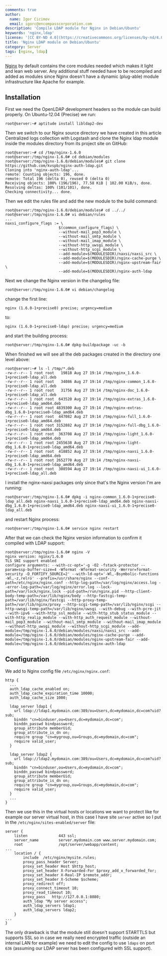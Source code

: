 ```yaml
---
comments: true
author:
  name: Igor Cicimov
  email: igorc@encompasscorporation.com
description: 'Compile LDAP module for Nginx in Debian/Ubuntu'
keywords: 'nginx,ldap'
license: '[CC BY-ND 4.0](https://creativecommons.org/licenses/by-nd/4.0)'
title: 'Nginx LDAP module on Debian/Ubuntu'
category: Server
tags: [nginx, ldap]
---
```


[Nginx](www.nginx.com) by default contains the core modules needed which makes it light and lean web server. Any additional stuff needed have to be recompiled and added as modules since Nginx doesn't have a dynamic (plug-able) module infrastructure like Apache for example.

## Installation

First we need the OpenLDAP development headers so the module can build properly. On Ubuntu-12.04 (Precise) we run:

```
root@server:~# aptitude install libldap2-dev
```

Then we switch to our Nginx source directory we have created in this article Centralized logs collection with Logstash and clone the Nginx ldap module inside the modules directory from its project site on GitHub:

```
root@server:~# cd /tmp/nginx-1.6.0
root@server:/tmp/nginx-1.6.0# cd debian/modules
root@server:/tmp/nginx-1.6.0/debian/modules# git clone https://github.com/kvspb/nginx-auth-ldap.git
Cloning into 'nginx-auth-ldap'...
remote: Counting objects: 196, done.
remote: Total 196 (delta 0), reused 0 (delta 0)
Receiving objects: 100% (196/196), 77.58 KiB | 102.00 KiB/s, done.
Resolving deltas: 100% (101/101), done.
Checking connectivity... done.
```

Then we edit the rules file and add the new module to the build command:


```
root@server:/tmp/nginx-1.6.0/debian/modules# cd ../../
root@server:/tmp/nginx-1.6.0# vi debian/rules
...
naxsi_configure_flags := \
                        $(common_configure_flags) \
                        --without-mail_pop3_module \
                        --without-mail_smtp_module \
                        --without-mail_imap_module \
                        --without-http_uwsgi_module \
                        --without-http_scgi_module \
                        --add-module=$(MODULESDIR)/naxsi/naxsi_src \
                        --add-module=$(MODULESDIR)/nginx-cache-purge \
                        --add-module=$(MODULESDIR)/nginx-upstream-fair \
                        --add-module=$(MODULESDIR)/nginx-auth-ldap
```

Next we change the Nginx version in the changelog file:

```
root@server:/tmp/nginx-1.6.0# vi debian/changelog
```

change the first line:

```
nginx (1.6.0-1+precise0) precise; urgency=medium
```

to:

```
nginx (1.6.0-1+precise0-ldap) precise; urgency=medium
```

and start the building process:

```
root@server:/tmp/nginx-1.6.0# dpkg-buildpackage -uc -b
```

When finished we will see all the deb packages created in the directory one level above:

```
root@server:~# ls -l /tmp/*.deb
-rw-r--r-- 1 root root   19818 Aug 27 19:14 /tmp/nginx_1.6.0-1+precise0-ldap_all.deb
-rw-r--r-- 1 root root   34086 Aug 27 19:14 /tmp/nginx-common_1.6.0-1+precise0-ldap_all.deb
-rw-r--r-- 1 root root   31756 Aug 27 19:14 /tmp/nginx-doc_1.6.0-1+precise0-ldap_all.deb
-rw-r--r-- 1 root root  643520 Aug 27 19:14 /tmp/nginx-extras_1.6.0-1+precise0-ldap_amd64.deb
-rw-r--r-- 1 root root 4839300 Aug 27 19:14 /tmp/nginx-extras-dbg_1.6.0-1+precise0-ldap_amd64.deb
-rw-r--r-- 1 root root  447082 Aug 27 19:14 /tmp/nginx-full_1.6.0-1+precise0-ldap_amd64.deb
-rw-r--r-- 1 root root 3152882 Aug 27 19:14 /tmp/nginx-full-dbg_1.6.0-1+precise0-ldap_amd64.deb
-rw-r--r-- 1 root root  363708 Aug 27 19:14 /tmp/nginx-light_1.6.0-1+precise0-ldap_amd64.deb
-rw-r--r-- 1 root root 2455638 Aug 27 19:14 /tmp/nginx-light-dbg_1.6.0-1+precise0-ldap_amd64.deb
-rw-r--r-- 1 root root  418852 Aug 27 19:14 /tmp/nginx-naxsi_1.6.0-1+precise0-ldap_amd64.deb
-rw-r--r-- 1 root root 2652770 Aug 27 19:14 /tmp/nginx-naxsi-dbg_1.6.0-1+precise0-ldap_amd64.deb
-rw-r--r-- 1 root root  308594 Aug 27 19:14 /tmp/nginx-naxsi-ui_1.6.0-1+precise0-ldap_all.deb
```

I install the nginx-naxsi packages only since that's the Nginx version I'm are running:

```
root@server:/tmp/nginx-1.6.0# dpkg -i nginx-common_1.6.0-1+precise0-ldap_all.deb nginx-naxsi_1.6.0-1+precise0-ldap_amd64.deb nginx-naxsi-dbg_1.6.0-1+precise0-ldap_amd64.deb nginx-naxsi-ui_1.6.0-1+precise0-ldap_all.deb
```

and restart Nginx process:

```
root@server:/tmp/nginx-1.6.0# service nginx restart
```

After that we can check the Nginx version information to confirm it compiled with LDAP support:

```
root@server:/tmp/nginx-1.6.0# nginx -V
nginx version: nginx/1.6.0
TLS SNI support enabled
configure arguments: --with-cc-opt='-g -O2 -fstack-protector --param=ssp-buffer-size=4 -Wformat -Wformat-security -Werror=format-security -D_FORTIFY_SOURCE=2' --with-ld-opt='-Wl,-Bsymbolic-functions -Wl,-z,relro' --prefix=/usr/share/nginx --conf-path=/etc/nginx/nginx.conf --http-log-path=/var/log/nginx/access.log --error-log-path=/var/log/nginx/error.log --lock-path=/var/lock/nginx.lock --pid-path=/run/nginx.pid --http-client-body-temp-path=/var/lib/nginx/body --http-fastcgi-temp-path=/var/lib/nginx/fastcgi --http-proxy-temp-path=/var/lib/nginx/proxy --http-scgi-temp-path=/var/lib/nginx/scgi --http-uwsgi-temp-path=/var/lib/nginx/uwsgi --with-debug --with-pcre-jit --with-ipv6 --with-http_ssl_module --with-http_stub_status_module --with-http_realip_module --with-http_auth_request_module --without-mail_pop3_module --without-mail_smtp_module --without-mail_imap_module --without-http_uwsgi_module --without-http_scgi_module --add-module=/tmp/nginx-1.6.0/debian/modules/naxsi/naxsi_src --add-module=/tmp/nginx-1.6.0/debian/modules/nginx-cache-purge --add-module=/tmp/nginx-1.6.0/debian/modules/nginx-upstream-fair --add-module=/tmp/nginx-1.6.0/debian/modules/nginx-auth-ldap
```

## Configuration

We add to Nginx config file `/etc/nginx/nginx.conf`:

```
http {
  ...
  auth_ldap_cache_enabled on;
  auth_ldap_cache_expiration_time 10000;
  auth_ldap_cache_size 1000;
 
  ldap_server ldap1 {
    url ldap://ldap1.mydomain.com:389/ou=Users,dc=mydomain,dc=com?uid?sub;
    binddn "cn=binduser,ou=Users,dc=mydomain,dc=com";
    binddn_passwd bindpassword;
    group_attribute memberUid;
    group_attribute_is_dn on;
    require group "cn=mygroup,ou=Groups,dc=mydomain,dc=com";
    require valid_user;
  }
 
  ldap_server ldap2 {
    url ldap://ldap2.mydomain.com:389/ou=Users,dc=mydomain,dc=com?uid?sub;
    binddn "cn=binduser,ou=Users,dc=mydomain,dc=com";
    binddn_passwd bindpassword;
    group_attribute memberUid;
    group_attribute_is_dn on;
    require group "cn=mygroup,ou=Groups,dc=mydomain,dc=com";
    require valid_user;
  }
  ...
}
```

Then we use this in the virtual hosts or locations we want to protect like for example our server virtual host, in this case I have site `server` active so I put in the `/etc/nginx/sites-enabled/server` file:

```
server {
    listen              443 ssl;
    server_name         server.mydomain.com www.server.mydomain.com;
    root                /opt/server/webapp/content;
...   
    location / {
        include  /etc/nginx/mysite.rules;
        proxy_pass_header Server;
        proxy_set_header Host $http_host;
        proxy_set_header X-Forwarded-For $proxy_add_x_forwarded_for;
        proxy_set_header X-Real-IP $remote_addr;
        proxy_set_header X-Scheme $scheme;
        proxy_redirect off;
        proxy_connect_timeout 10;
        proxy_read_timeout 10;
        proxy_pass   http://127.0.0.1:8080;
        auth_ldap "My server access";
        auth_ldap_servers ldap1;
        auth_ldap_servers ldap2;
    }
...
}
```

The only drawback is that the module still doesn't support STARTTLS but supports SSL so in case we really need encrypted traffic (outside an internal LAN for example) we need to edit the config to use `ldaps` on port `636` (assuming our LDAP server has been configured with SSL support).
